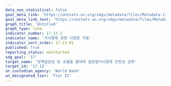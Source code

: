 ```yaml
---
data_non_statistical: false
goal_meta_link: 'https://unstats.un.org/sdgs/metadata/files/Metadata-17-13-01.pdf'
goal_meta_link_text: 'https://unstats.un.org/sdgs/metadata/files/Metadata-17-13-01.pdf'
graph_title: 'Untitled'
graph_type: line
indicator_number: 17.13.1
indicator_name: '거시경제 관련 다양한 지표'
indicator_sort_order: 17-13-01
published: true
reporting_status: notstarted
sdg_goal: '17'
target_name: '정책일관성 및 조율을 통하여 글로벌거시경제 안전성 강화'
target_id: '17.13'
un_custodian_agency: 'World Bank'
un_designated_tier: 'Tier II'
---
```

